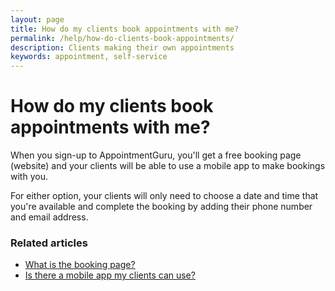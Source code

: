 ```yaml
---
layout: page
title: How do my clients book appointments with me?
permalink: /help/how-do-clients-book-appointments/
description: Clients making their own appointments
keywords: appointment, self-service
---
```


# How do my clients book appointments with me?

When you sign-up to AppointmentGuru, you'll get a free booking page (website) and your clients will be able to use a mobile app to make bookings with you.

For either option, your clients will only need to choose a date and time that you're available and complete the booking by adding their phone number and email address.

### Related articles

* [What is the booking page?](/help/booking-page)
* [Is there a mobile app my clients can use?](/help/is-there-a-mobile-app)
